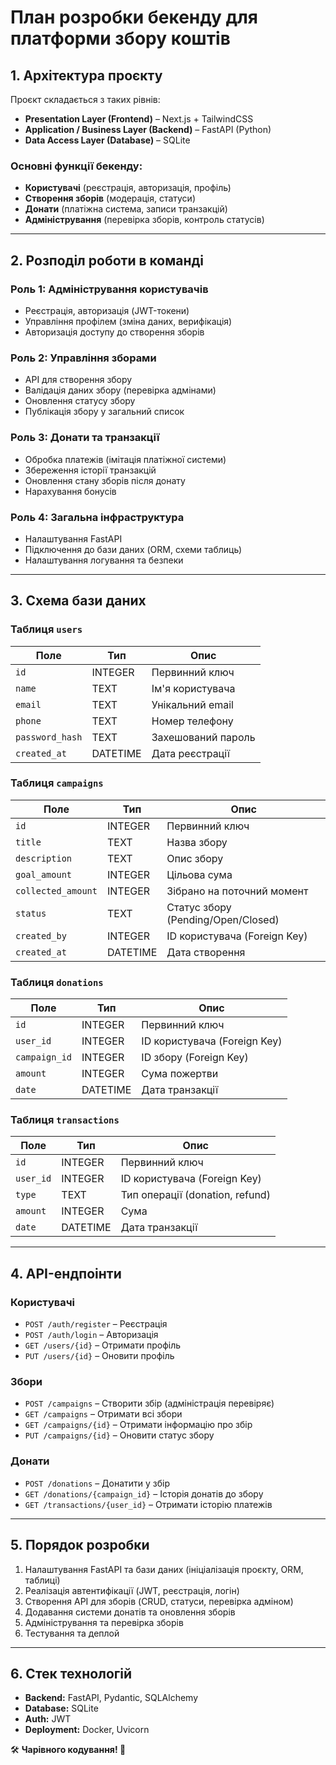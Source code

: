 # План розробки бекенду для платформи збору коштів

## 1. Архітектура проєкту

Проєкт складається з таких рівнів:

- **Presentation Layer (Frontend)** – Next.js + TailwindCSS
- **Application / Business Layer (Backend)** – FastAPI (Python)
- **Data Access Layer (Database)** – SQLite

### Основні функції бекенду:

- **Користувачі** (реєстрація, авторизація, профіль)
- **Створення зборів** (модерація, статуси)
- **Донати** (платіжна система, записи транзакцій)
- **Адміністрування** (перевірка зборів, контроль статусів)

---

## 2. Розподіл роботи в команді

### **Роль 1: Адміністрування користувачів**
- Реєстрація, авторизація (JWT-токени)
- Управління профілем (зміна даних, верифікація)
- Авторизація доступу до створення зборів

### **Роль 2: Управління зборами**
- API для створення збору
- Валідація даних збору (перевірка адмінами)
- Оновлення статусу збору
- Публікація збору у загальний список

### **Роль 3: Донати та транзакції**
- Обробка платежів (імітація платіжної системи)
- Збереження історії транзакцій
- Оновлення стану зборів після донату
- Нарахування бонусів

### **Роль 4: Загальна інфраструктура**
- Налаштування FastAPI
- Підключення до бази даних (ORM, схеми таблиць)
- Налаштування логування та безпеки

---

## 3. Схема бази даних

### **Таблиця `users`**
| Поле           | Тип       | Опис                  |
|---------------|----------|-----------------------|
| `id`         | INTEGER  | Первинний ключ       |
| `name`       | TEXT     | Ім'я користувача      |
| `email`      | TEXT     | Унікальний email      |
| `phone`      | TEXT     | Номер телефону       |
| `password_hash` | TEXT  | Захешований пароль   |
| `created_at` | DATETIME | Дата реєстрації      |

### **Таблиця `campaigns`**
| Поле            | Тип       | Опис                        |
|----------------|----------|-----------------------------|
| `id`          | INTEGER  | Первинний ключ             |
| `title`       | TEXT     | Назва збору                |
| `description` | TEXT     | Опис збору                 |
| `goal_amount` | INTEGER  | Цільова сума               |
| `collected_amount` | INTEGER  | Зібрано на поточний момент |
| `status`      | TEXT     | Статус збору (Pending/Open/Closed) |
| `created_by`  | INTEGER  | ID користувача (Foreign Key) |
| `created_at`  | DATETIME | Дата створення             |

### **Таблиця `donations`**
| Поле        | Тип       | Опис                        |
|------------|----------|-----------------------------|
| `id`      | INTEGER  | Первинний ключ             |
| `user_id` | INTEGER  | ID користувача (Foreign Key) |
| `campaign_id` | INTEGER | ID збору (Foreign Key)  |
| `amount`  | INTEGER  | Сума пожертви              |
| `date`    | DATETIME | Дата транзакції            |

### **Таблиця `transactions`**
| Поле      | Тип       | Опис                        |
|----------|----------|-----------------------------|
| `id`    | INTEGER  | Первинний ключ             |
| `user_id` | INTEGER  | ID користувача (Foreign Key) |
| `type`  | TEXT     | Тип операції (donation, refund) |
| `amount` | INTEGER  | Сума                        |
| `date`  | DATETIME | Дата транзакції            |

---

## 4. API-ендпоінти

### **Користувачі**
- `POST /auth/register` – Реєстрація
- `POST /auth/login` – Авторизація
- `GET /users/{id}` – Отримати профіль
- `PUT /users/{id}` – Оновити профіль

### **Збори**
- `POST /campaigns` – Створити збір (адміністрація перевіряє)
- `GET /campaigns` – Отримати всі збори
- `GET /campaigns/{id}` – Отримати інформацію про збір
- `PUT /campaigns/{id}` – Оновити статус збору

### **Донати**
- `POST /donations` – Донатити у збір
- `GET /donations/{campaign_id}` – Історія донатів до збору
- `GET /transactions/{user_id}` – Отримати історію платежів

---

## 5. Порядок розробки

1. Налаштування FastAPI та бази даних (ініціалізація проєкту, ORM, таблиці)
2. Реалізація автентифікації (JWT, реєстрація, логін)
3. Створення API для зборів (CRUD, статуси, перевірка адміном)
4. Додавання системи донатів та оновлення зборів
5. Адміністрування та перевірка зборів
6. Тестування та деплой

---

## 6. Стек технологій

- **Backend:** FastAPI, Pydantic, SQLAlchemy
- **Database:** SQLite
- **Auth:** JWT
- **Deployment:** Docker, Uvicorn

🛠 **Чарівного кодування! 🚀**
